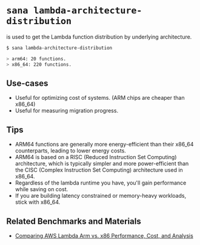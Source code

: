 # `sana lambda-architecture-distribution`

is used to get the Lambda function distribution by underlying architecture.

```sh
$ sana lambda-architecture-distribution

> arm64: 20 functions.
> x86_64: 220 functions.
```

## Use-cases

- Useful for optimizing cost of systems. (ARM chips are cheaper than x86_64)
- Useful for measuring migration progress.

## Tips

- ARM64 functions are generally more energy-efficient than their x86_64 counterparts, leading to lower energy costs.
- ARM64 is based on a RISC (Reduced Instruction Set Computing) architecture, which is typically simpler and more power-efficient than the CISC (Complex Instruction Set Computing) architecture used in x86_64.
- Regardless of the lambda runtime you have, you'll gain performance while saving on cost.
- If you are building latency constrained or memory-heavy workloads, stick with x86_64.

## Related Benchmarks and Materials

- [Comparing AWS Lambda Arm vs. x86 Performance, Cost, and Analysis](https://aws.amazon.com/blogs/apn/comparing-aws-lambda-arm-vs-x86-performance-cost-and-analysis-2/)
